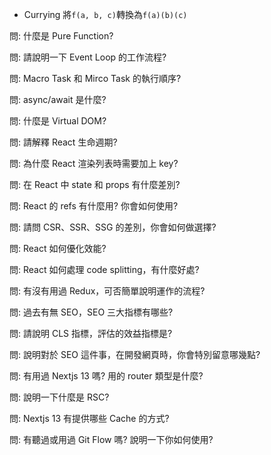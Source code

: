 * Currying
	將`f(a, b, c)`轉換為`f(a)(b)(c)`


問: 什麼是 Pure Function?

問: 請說明一下 Event Loop 的工作流程?

問: Macro Task 和 Mirco Task 的執行順序?

問: async/await 是什麼?

問: 什麼是 Virtual DOM?

問: 請解釋 React 生命週期?

問: 為什麼 React 渲染列表時需要加上 key?

問: 在 React 中 state 和 props 有什麼差別?

問: React 的 refs 有什麼用? 你會如何使用?

問: 請問 CSR、SSR、SSG 的差別，你會如何做選擇?

問: React 如何優化效能?

問: React 如何處理 code splitting，有什麼好處?

問: 有沒有用過 Redux，可否簡單說明運作的流程?

問: 過去有無 SEO，SEO 三大指標有哪些?

問: 請說明 CLS 指標，評估的效益指標是?

問: 說明對於 SEO 這件事，在開發網頁時，你會特別留意哪幾點?

問: 有用過 Nextjs 13 嗎? 用的 router 類型是什麼?

問: 說明一下什麼是 RSC?

問: Nextjs 13 有提供哪些 Cache 的方式?

問: 有聽過或用過 Git Flow 嗎? 說明一下你如何使用?

